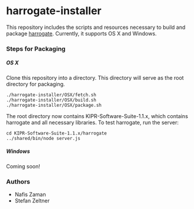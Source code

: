 # harrogate-installer

This repository includes the scripts and resources necessary to build and package [harrogate](https://github.com/kipr/harrogate). Currently, it supports OS X and Windows.

### Steps for Packaging

##### OS X

Clone this repository into a directory. This directory will serve as the root directory for packaging.

```
./harrogate-installer/OSX/fetch.sh
./harrogate-installer/OSX/build.sh
./harrogate-installer/OSX/package.sh
```

The root directory now contains KIPR-Software-Suite-1.1.x, which contains harrogate and all necessary libraries. To test harrogate, run the server:

```
cd KIPR-Software-Suite-1.1.x/harrogate
../shared/bin/node server.js
```

##### Windows

Coming soon!

### Authors

* Nafis Zaman
* Stefan Zeltner
